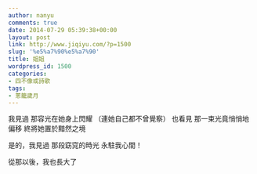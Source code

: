 ```yaml
---
author: nanyu
comments: true
date: 2014-07-29 05:39:38+00:00
layout: post
link: http://www.jiqiyu.com/?p=1500
slug: '%e5%a7%90%e5%a7%90'
title: 姐姐
wordpress_id: 1500
categories:
- 四不像或詩歌
tags:
- 蔥籠歲月
---
```


我見過
那容光在她身上閃耀
（連她自己都不曾覺察）
也看見
那一束光竟悄悄地偏移
終將她置於黯然之境

是的，我見過
那段窈窕的時光
永駐我心間！

從那以後，我也長大了


